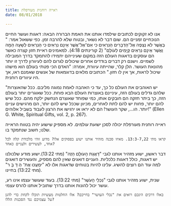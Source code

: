 ```yaml
---
title: ראייה רוחנית מעורפלת
date: 08/01/2018

---
```


אנו לא זקוקים לכתובים שילמדו אותנו את האמת הברורה הבאה: דאגות ועושר החיים הנוכחיים זמניים הם. שום דבר לא נשאר,  ובטוח שלא להרבה זמן. כפי ששאול אמר: " ּבַאֲׁשֶר לֹא נְצַּפֶה אֶל־הַּדְבָרִים הַּנִרְאִים ּכִי אִם־אֶל־אֲׁשֶר אֵינָם נִרְאִים ּכִי הַּנִרְאִים לְׁשָעָה הֵּמָה וַאֲׁשֶר אֵינָם נִרְאִים קַּיָמִים לְעֹולָם" (2 קורינתים 4:18). למאמינים ראיית חזון קצרה כאשר הם עוסקים בדאגות העולם הזה במקום שעינייהם יתמידו להתמקד בדרך המובילה לשמיים. וישנם רק דברים בודדים אחרים שיכולים לגרום להם לעיוורון לדרך זו יותר מהונאת העושר. הלן קלר, שהייתה עיוורת, אמרה: "האדם הכי פטתי בעולם הוא מישהו שיכול לראות, אך אין לו חזון." הכתובים מלאים בדוגמאות של אנשים שאמנם ראו, אך היו עיוורים רוחנית.  

"יש האוהבים את העולם כל כך, עד כי האהבה לאמת נמוגה מליבם. ככל שהאוצרות שלהם גדלים בעולם הזה, עיניינם באוצרות העולם הבא פוחת. ככל שאוגרים יותר בעולם הזה, כך ביתר חזקה הם חובקים אותו, כמי שפוחד שאוצרם הנחשק ילקח מהם. ככל שיש להם יותר, פחות יש להם לתת לאחרים, מכיוון שככל שיש להם יותר, הם מרגישים עניים יותר. הו..., שקר העושר! הם לא יראו או ירגישו את הרצון לעבוד בשביל אלוהים!" (Ellen G. White, Spiritual Gifts, vol. 2, p. 267).

ראייה רוחנית מעורפלת יכולה לסכן ישועת עולמים. לא מספיק שישוע יהיה בטווח הראייה שלנו; חשוב שנתמקד בו.    

`קראו מתי 13:3-7,22. מאיזו סכנה מזהיר אותנו ישוע בפסוקים אלו? מדוע זוהי מלכודת קלה לכל אחד, לעשירים ולעניים כאחד?`

דבר ראשון, ישוע מזהיר אותנו לגבי "דַאֲגַת הָעֹולָם הַּזֶה" (מתי 13:22).ישוע מודע שלכולנו יש דאגות, כולל דאגות כלכליות. העניים דואגים שאין להם מספיק, והעשירים דואגים למה עוד הם רוצים להשיג. עלינו להיות בטוחים שדאגות אלו לא "ימַעֲכּו אֶת־ הַ ּדָ בָ ר" (מתי 13:22) בחיינו. 

שנית, ישוע מזהיר אותנו לגבי "נִכְלֵי הָעֹׁשֶר" (מתי 13:22). בעוד שעושר עצמו אינו רע, עושר יכול להונות אותנו בדרך שתוביל אותנו להרס עצמי. 

`באלו דרכים הינכם רואים את "נכלי העושר" בחייכם? אלו החלטות מעשיות תוכלו לקחת כדי להגן על עצמיכם נגד הסכנות הללו?`
